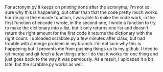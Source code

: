 For acronym.py it keeps on printing none after the acronyms, I'm not so sure why this is happening, but other than that the code pretty much works. For rle.py in the encode function, I was able to make the code work, in the first function of encode i wrote, in the second one, I wrote a function to try to make the dictionary into a list, but it only returns one list and doesn't return the right amount for the first code it returns the dictionary with the right count. I uploaded scrabble.py a few minutes after class, but had trouble with a merge problem in my branch. I'm not sure why this is happening but it prevents me from pushing things up to my github. I tried to git merge and git fetch a few things after I do that it works for one thing and just goes back to the way it was perviously. As a result, I uploaded it a bit late, but the scrabble.py works as well. 
